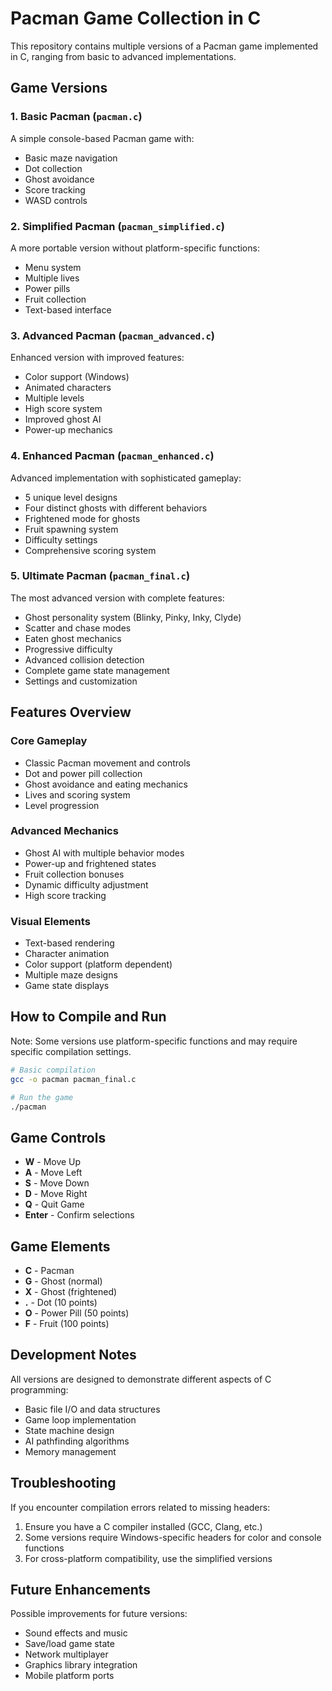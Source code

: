 # Pacman Game Collection in C

This repository contains multiple versions of a Pacman game implemented in C, ranging from basic to advanced implementations.

## Game Versions

### 1. Basic Pacman (`pacman.c`)
A simple console-based Pacman game with:
- Basic maze navigation
- Dot collection
- Ghost avoidance
- Score tracking
- WASD controls

### 2. Simplified Pacman (`pacman_simplified.c`)
A more portable version without platform-specific functions:
- Menu system
- Multiple lives
- Power pills
- Fruit collection
- Text-based interface

### 3. Advanced Pacman (`pacman_advanced.c`)
Enhanced version with improved features:
- Color support (Windows)
- Animated characters
- Multiple levels
- High score system
- Improved ghost AI
- Power-up mechanics

### 4. Enhanced Pacman (`pacman_enhanced.c`)
Advanced implementation with sophisticated gameplay:
- 5 unique level designs
- Four distinct ghosts with different behaviors
- Frightened mode for ghosts
- Fruit spawning system
- Difficulty settings
- Comprehensive scoring system

### 5. Ultimate Pacman (`pacman_final.c`)
The most advanced version with complete features:
- Ghost personality system (Blinky, Pinky, Inky, Clyde)
- Scatter and chase modes
- Eaten ghost mechanics
- Progressive difficulty
- Advanced collision detection
- Complete game state management
- Settings and customization

## Features Overview

### Core Gameplay
- Classic Pacman movement and controls
- Dot and power pill collection
- Ghost avoidance and eating mechanics
- Lives and scoring system
- Level progression

### Advanced Mechanics
- Ghost AI with multiple behavior modes
- Power-up and frightened states
- Fruit collection bonuses
- Dynamic difficulty adjustment
- High score tracking

### Visual Elements
- Text-based rendering
- Character animation
- Color support (platform dependent)
- Multiple maze designs
- Game state displays

## How to Compile and Run

Note: Some versions use platform-specific functions and may require specific compilation settings.

```bash
# Basic compilation
gcc -o pacman pacman_final.c

# Run the game
./pacman
```

## Game Controls

- **W** - Move Up
- **A** - Move Left
- **S** - Move Down
- **D** - Move Right
- **Q** - Quit Game
- **Enter** - Confirm selections

## Game Elements

- **C** - Pacman
- **G** - Ghost (normal)
- **X** - Ghost (frightened)
- **.** - Dot (10 points)
- **O** - Power Pill (50 points)
- **F** - Fruit (100 points)

## Development Notes

All versions are designed to demonstrate different aspects of C programming:
- Basic file I/O and data structures
- Game loop implementation
- State machine design
- AI pathfinding algorithms
- Memory management

## Troubleshooting

If you encounter compilation errors related to missing headers:
1. Ensure you have a C compiler installed (GCC, Clang, etc.)
2. Some versions require Windows-specific headers for color and console functions
3. For cross-platform compatibility, use the simplified versions

## Future Enhancements

Possible improvements for future versions:
- Sound effects and music
- Save/load game state
- Network multiplayer
- Graphics library integration
- Mobile platform ports